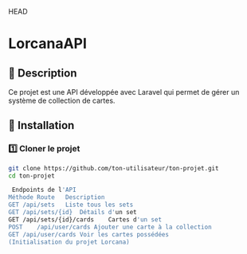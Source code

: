 HEAD
# LorcanaAPI
## 📖 Description
Ce projet est une API développée avec Laravel qui permet de gérer un système de collection de cartes. 

## 🚀 Installation

### 1️⃣ Cloner le projet
```sh
git clone https://github.com/ton-utilisateur/ton-projet.git
cd ton-projet

 Endpoints de l'API
Méthode	Route	Description
GET	/api/sets	Liste tous les sets
GET	/api/sets/{id}	Détails d'un set
GET	/api/sets/{id}/cards	Cartes d'un set
POST	/api/user/cards	Ajouter une carte à la collection
GET	/api/user/cards	Voir les cartes possédées
(Initialisation du projet Lorcana)
